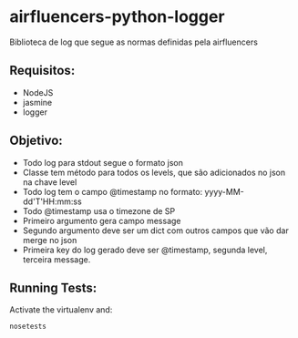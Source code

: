 # airfluencers-python-logger
Biblioteca de log que segue as normas definidas pela airfluencers

## Requisitos:
- NodeJS
- jasmine
- logger

## Objetivo:
- Todo log para stdout segue o formato json
- Classe tem método para todos os levels, que são adicionados no json na chave level
- Todo log tem o campo @timestamp no formato:  yyyy-MM-dd'T'HH:mm:ss
- Todo @timestamp usa o timezone de SP
- Primeiro argumento gera campo message
- Segundo argumento deve ser um dict com outros campos que vão dar merge no json
- Primeira key do log gerado deve ser @timestamp, segunda level, terceira message.

## Running Tests:
Activate the virtualenv and:
```bash
nosetests
```
